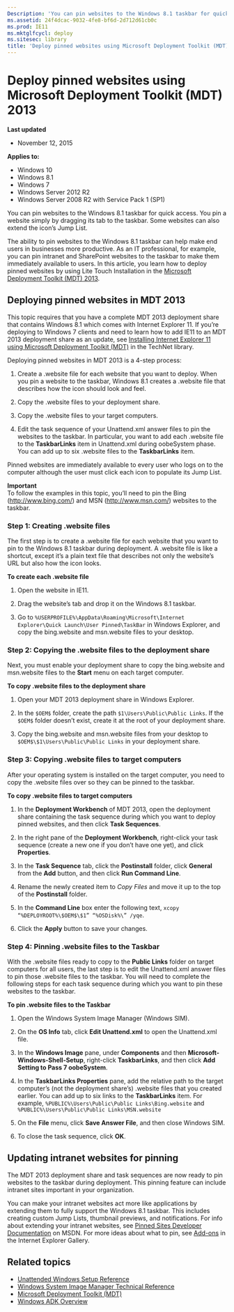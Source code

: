 ```yaml
---
Description: 'You can pin websites to the Windows 8.1 taskbar for quick access.'
ms.assetid: 24f4dcac-9032-4fe8-bf6d-2d712d61cb0c
ms.prod: IE11
ms.mktglfcycl: deploy
ms.sitesec: library
title: 'Deploy pinned websites using Microsoft Deployment Toolkit (MDT) 2013'
---
```


# Deploy pinned websites using Microsoft Deployment Toolkit (MDT) 2013
**Last updated**

-   November 12, 2015

**Applies to:**

-   Windows 10
-   Windows 8.1
-   Windows 7
-   Windows Server 2012 R2
-   Windows Server 2008 R2 with Service Pack 1 (SP1)

You can pin websites to the Windows 8.1 taskbar for quick access. You pin a website simply by dragging its tab to the taskbar. Some websites can also extend the icon’s Jump List.

The ability to pin websites to the Windows 8.1 taskbar can help make end users in businesses more productive. As an IT professional, for example, you can pin intranet and SharePoint websites to the taskbar to make them immediately available to users. In this article, you learn how to deploy pinned websites by using Lite Touch Installation in the [Microsoft Deployment Toolkit (MDT) 2013](http://go.microsoft.com/fwlink/?LinkId=398474).

## Deploying pinned websites in MDT 2013
This topic requires that you have a complete MDT 2013 deployment share that contains Windows 8.1 which comes with Internet Explorer 11. If you’re deploying to Windows 7 clients and need to learn how to add IE11 to an MDT 2013 deployment share as an update, see [Installing Internet Explorer 11 using Microsoft Deployment Toolkit (MDT)](http://go.microsoft.com/fwlink/?LinkId=398475) in the TechNet library.

Deploying pinned websites in MDT 2013 is a 4-step process:

1.  Create a .website file for each website that you want to deploy. When you pin a website to the taskbar, Windows 8.1 creates a .website file that describes how the icon should look and feel.

2.  Copy the .website files to your deployment share.

3.  Copy the .website files to your target computers.

4.  Edit the task sequence of your Unattend.xml answer files to pin the websites to the taskbar. In particular, you want to add each .website file to the **TaskbarLinks** item in Unattend.xml during oobeSystem phase. You can add up to six .website files to the **TaskbarLinks** item.

Pinned websites are immediately available to every user who logs on to the computer although the user must click each icon to populate its Jump List.

**Important**<br>
To follow the examples in this topic, you’ll need to pin the Bing (http://www.bing.com/) and MSN (http://www.msn.com/) websites to the taskbar.

### Step 1: Creating .website files
The first step is to create a .website file for each website that you want to pin to the Windows 8.1 taskbar during deployment. A .website file is like a shortcut, except it’s a plain text file that describes not only the website’s URL but also how the icon looks.

**To create each .website file**

1.  Open the website in IE11.

2.  Drag the website’s tab and drop it on the Windows 8.1 taskbar.

3.  Go to `%USERPROFILE%\AppData\Roaming\Microsoft\Internet Explorer\Quick Launch\User Pinned\TaskBar` in Windows Explorer, and copy the bing.website and msn.website files to your desktop.

### Step 2: Copying the .website files to the deployment share
Next, you must enable your deployment share to copy the bing.website and msn.website files to the **Start** menu on each target computer.

**To copy .website files to the deployment share**

1.  Open your MDT 2013 deployment share in Windows Explorer.

2.  In the `$OEM$` folder, create the path `$1\Users\Public\Public Links`. If the `$OEM$` folder doesn’t exist, create it at the root of your deployment share.

3.  Copy the bing.website and msn.website files from your desktop to `$OEM$\$1\Users\Public\Public Links` in your deployment share.<br>

### Step 3: Copying .website files to target computers
After your operating system is installed on the target computer, you need to copy the .website files over so they can be pinned to the taskbar.

**To copy .website files to target computers**

1.  In the **Deployment Workbench** of MDT 2013, open the deployment share containing the task sequence during which you want to deploy pinned websites, and then click **Task Sequences**.

2.  In the right pane of the **Deployment Workbench**, right-click your task sequence (create a new one if you don’t have one yet), and click **Properties**.

3.  In the **Task Sequence** tab, click the **Postinstall** folder, click **General** from the **Add** button, and then click **Run Command Line**.

4.  Rename the newly created item to *Copy Files* and move it up to the top of the **Postinstall** folder.

5.  In the **Command Line** box enter the following text, `xcopy “%DEPLOYROOT%\$OEM$\$1” “%OSDisk%\” /yqe`.

6.  Click the **Apply** button to save your changes.

### Step 4: Pinning .website files to the Taskbar
With the .website files ready to copy to the **Public Links** folder on target computers for all users, the last step is to edit the Unattend.xml answer files to pin those .website files to the taskbar. You will need to complete the following steps for each task sequence during which you want to pin these websites to the taskbar.

**To pin .website files to the Taskbar**

1. Open the Windows System Image Manager (Windows SIM).

2. On the **OS Info** tab, click **Edit Unattend.xml** to open the Unattend.xml file.

2.  In the **Windows Image** pane, under **Components** and then **Microsoft-Windows-Shell-Setup**, right-click **TaskbarLinks**, and then click **Add Setting to Pass 7 oobeSystem**.

3.  In the **TaskbarLinks Properties** pane, add the relative path to the target computer’s (not the deployment share’s) .website files that you created earlier. You can add up to six links to the **TaskbarLinks** item. For example, `%PUBLIC%\Users\Public\Public Links\Bing.website` and `%PUBLIC%\Users\Public\Public Links\MSN.website`

4.  On the **File** menu, click **Save Answer File**, and then close Windows SIM.

5.  To close the task sequence, click **OK**.

## Updating intranet websites for pinning
The MDT 2013 deployment share and task sequences are now ready to pin websites to the taskbar during deployment. This pinning feature can include intranet sites important in your organization.

You can make your intranet websites act more like applications by extending them to fully support the Windows 8.1 taskbar. This includes creating custom Jump Lists, thumbnail previews, and notifications. For info about extending your intranet websites, see [Pinned Sites Developer Documentation](http://go.microsoft.com/fwlink/?LinkId=398484) on MSDN. For more ideas about what to pin, see [Add-ons](http://go.microsoft.com/fwlink/?LinkId=398483) in the Internet Explorer Gallery.

## Related topics
- [Unattended Windows Setup Reference](http://go.microsoft.com/fwlink/?LinkId=276788)
- [Windows System Image Manager Technical Reference](http://go.microsoft.com/fwlink/?LinkId=276789)
- [Microsoft Deployment Toolkit (MDT)](http://go.microsoft.com/fwlink/?LinkId=331148)
- [Windows ADK Overview](http://go.microsoft.com/fwlink/?LinkId=276669)

 

 



